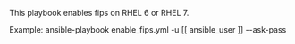 This playbook enables fips on RHEL 6 or RHEL 7.

Example:
ansible-playbook enable_fips.yml -u [[ ansible_user ]] --ask-pass

